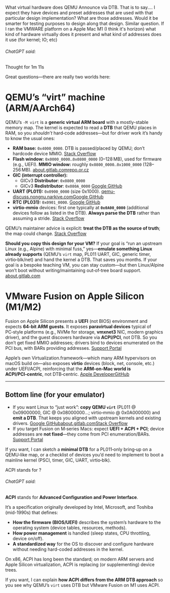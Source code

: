 What virtual hardware does QEMU Announce via DTB.  That is to say.... I expect they have devices and preset addresses that are used with that particular design implementation?  What are those addresses.  Would it be smarter for testing purposes to design along that design. Similar question.  If I ran the VMWARE platform on a Apple Mac M1 (I think it's horizon) what kind of hardware virtually does it present and what kind of addresses does it use (for kernel; IO; etc)



###### ChatGPT said:

Thought for 1m 11s

Great questions—there are really two worlds here:

# QEMU’s “virt” machine (ARM/AArch64)

QEMU’s `-M virt` is a **generic virtual ARM board** with a mostly-stable memory map. The kernel is expected to read a **DTB** that QEMU places in RAM, so you *shouldn’t* hard‑code addresses—but for driver work it’s handy to know the usual ones:

- **RAM base:** `0x4000_0000`. DTB is passed/placed by QEMU; don’t hardcode device MMIO. [Stack Overflow](https://stackoverflow.com/questions/62853496/qemu-system-aarch64-memory-and-device-layout?utm_source=chatgpt.com)
- **Flash window:** `0x0000_0000`..`0x0800_0000` (0–128 MB), used for firmware (e.g., UEFI).
   **MMIO window:** roughly `0x0800_0000`..`0x1000_0000` (128–256 MB). [about.gitlab.com](https://gitlab.com/qemu-project/qemu/-/blob/master/hw/arm/virt.c?utm_source=chatgpt.com)[repo.or.cz](https://repo.or.cz/qemu/kevin.git/blob/a72f6805f30ceeb635d0fb04b3125d453f1045e8%3A/hw/arm/virt.c?utm_source=chatgpt.com)
- **GIC (interrupt controller):**
  - GICv3 **Distributor**: `0x0800_0000`
  - GICv3 **Redistributor**: `0x080A_0000` [Google GitHub](https://google.github.io/comprehensive-rust/exercises/bare-metal/rtc.html?utm_source=chatgpt.com)
- **UART (PL011):** `0x0900_0000` (size 0x1000). [qemu-discuss.nongnu.narkive.com](https://qemu-discuss.nongnu.narkive.com/12KwI1g1/can-qemu-m-virt-on-arm-aarch64-have-multiple-serial-ttys-like-such-as-pl011-ttyama0-and-ttyama1?utm_source=chatgpt.com)[Google GitHub](https://google.github.io/comprehensive-rust/exercises/bare-metal/rtc.html?utm_source=chatgpt.com)
- **RTC (PL031):** `0x0901_0000`. [Google GitHub](https://google.github.io/comprehensive-rust/exercises/bare-metal/rtc.html?utm_source=chatgpt.com)
- **virtio‑mmio** devices: first one typically at **`0x0A00_0000`** (additional devices follow as listed in the DTB). **Always parse the DTB** rather than assuming a stride. [Stack Overflow](https://stackoverflow.com/questions/76219021/who-will-configure-virtio-mmio-device-register-in-qemu?utm_source=chatgpt.com)

QEMU’s maintainer advice is explicit: **treat the DTB as the source of truth**; the map could change. [Stack Overflow](https://stackoverflow.com/questions/48666046/how-to-get-periphbase-of-qemu-machine-virt?utm_source=chatgpt.com)

**Should you copy this design for your VM?**
 If your goal is “run an upstream Linux (e.g., Alpine) with minimal fuss,” yes—**emulate something Linux already supports** (QEMU’s `virt` map, PL011 UART, GIC, generic timer, virtio‑blk/net) and hand the kernel a DTB. That saves you months. If your goal is a bespoke teaching VM, you can stay custom—but then Linux/Alpine won’t boot without writing/maintaining out‑of‑tree board support. [about.gitlab.com](https://gitlab.com/qemu-project/qemu/-/blob/master/hw/arm/virt.c?utm_source=chatgpt.com)

# VMware Fusion on Apple Silicon (M1/M2)

Fusion on Apple Silicon presents a **UEFI** (not BIOS) environment and expects **64‑bit ARM guests**. It exposes **paravirtual devices** typical of PC‑style platforms (e.g., NVMe for storage, **vmxnet3** NIC, modern graphics driver), and the guest discovers hardware via **ACPI/PCI**, not DTB. So you don’t get fixed MMIO addresses; drivers bind to devices enumerated on the PCI bus, with BARs providing addresses. [Support Portal](https://knowledge.broadcom.com/external/article/315602)

Apple’s own Virtualization.framework—which many ARM hypervisors on macOS build on—also exposes **virtio** devices (block, net, console, etc.) under UEFI/ACPI, reinforcing that the **ARM‑on‑Mac world is ACPI/PCI‑centric**, not DTB‑centric. [Apple Developer](https://developer.apple.com/videos/play/wwdc2023/10007/?utm_source=chatgpt.com)[GitHub](https://github.com/evansm7/vftool?utm_source=chatgpt.com)

------

## Bottom line (for your emulator)

- If you want Linux to “just work”: **copy QEMU `virt`** (PL011 @ 0x09000000, GIC @ 0x08000000…; virtio‑mmio @ 0x0A000000) and **emit a DTB**. That keeps you aligned with upstream kernels and existing drivers. [Google GitHub](https://google.github.io/comprehensive-rust/exercises/bare-metal/rtc.html?utm_source=chatgpt.com)[about.gitlab.com](https://gitlab.com/qemu-project/qemu/-/blob/master/hw/arm/virt.c?utm_source=chatgpt.com)[Stack Overflow](https://stackoverflow.com/questions/76219021/who-will-configure-virtio-mmio-device-register-in-qemu?utm_source=chatgpt.com)
- If you target Fusion on M‑series Macs: expect **UEFI + ACPI + PCI**; device addresses are **not fixed**—they come from PCI enumeration/BARs. [Support Portal](https://knowledge.broadcom.com/external/article/315602)

If you want, I can sketch a **minimal DTB** for a PL011‑only bring‑up on a QEMU‑like map, or a checklist of devices you’d need to implement to boot a mainline kernel (PSCI, timer, GIC, UART, virtio‑blk).



ACPI stands for ?



###### ChatGPT said:

**ACPI** stands for **Advanced Configuration and Power Interface**.

It’s a specification originally developed by Intel, Microsoft, and Toshiba (mid-1990s) that defines:

- **How the firmware (BIOS/UEFI)** describes the system’s hardware to the operating system (device tables, resources, methods).
- **How power management** is handled (sleep states, CPU throttling, device on/off).
- **A standardized way** for the OS to discover and configure hardware without needing hard-coded addresses in the kernel.

On x86, ACPI has long been the standard; on modern ARM servers and Apple Silicon virtualization, ACPI is replacing (or supplementing) device trees.

If you want, I can explain **how ACPI differs from the ARM DTB approach** so you see why QEMU’s `virt` uses DTB but VMware Fusion on M1 uses ACPI.
